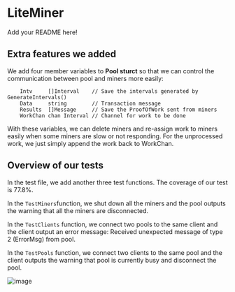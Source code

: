 # LiteMiner

Add your README here!

## Extra features we added
We add four member variables to **Pool sturct** so that we can control the communication between pool and miners more easily:

```
  	Intv     []Interval    // Save the intervals generated by GenerateIntervals()
	Data     string        // Transaction message
	Results  []Message     // Save the ProofOfWork sent from miners
	WorkChan chan Interval // Channel for work to be done
```
With these variables, we can delete miners and re-assign work to miners easily when some miners are slow or not responding. For the unprocessed work, we just simply append the work back to WorkChan.
## Overview of our tests

In the test file, we add another three test functions. The coverage of our test is 77.8%. 

In the ```TestMiners```function, we shut down all the miners and the pool outputs the warning that all the miners are disconnected. 

In the ```TestClients``` function, we connect two pools to the same client and the client output an error message: Received unexpected message of type 2 (ErrorMsg) from pool. 

In the ```TestPools``` function, we connect two clients to the same pool and the client outputs the warning that pool is currently busy and disconnect the pool.

![image](https://github.com/brown-csci1380/YimingLiBrown-YuqiChai-s19/blob/master/test_coverage.png)
